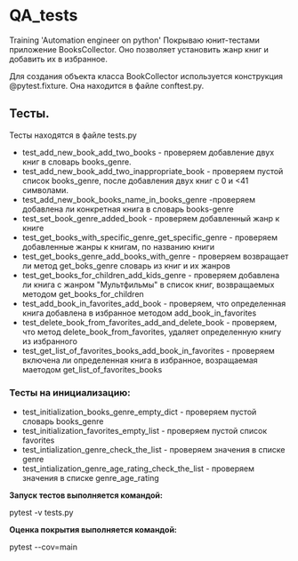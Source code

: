 # QA_tests #
Training 'Automation engineer on python'
Покрываю юнит-тестами приложение BooksCollector.
Оно позволяет установить жанр книг и добавить их в избранное.

Для создания объекта класса BookCollector используется
конструкция @pytest.fixture. Она находится в файле conftest.py.

## Тесты.
Тесты находятся в файле tests.py

* test_add_new_book_add_two_books - проверяем добавление двух книг в словарь books_genre.
* test_add_new_book_add_two_inappropriate_book - проверяем пустой список books_genre, после добавления двух книг с 0 и <41 символами.
* test_add_new_book_books_name_in_books_genre -проверяем добавлена ли конкретная книга в словарь books-genre
* test_set_book_genre_added_book - проверяем добавленный жанр к книге
* test_get_books_with_specific_genre_get_specific_genre - проверяем добавленные жанры к книгам, по названию книги
* test_get_books_genre_add_books_with_genre - проверяем возвращает ли метод get_boks_genre словарь из книг и их жанров
* test_get_books_for_children_add_kids_genre - проверяем добавлена ли книга с жанром "Мультфильмы" в список книг, возвращаемых методом get_books_for_children
* test_add_book_in_favorites_add_book - проверяем, что определенная книга добавлена в избранное методом add_book_in_favorites
* test_delete_book_from_favorites_add_and_delete_book - проверяем, что метод delete_book_from_favorites, удаляет определенную книгу из избранного
* test_get_list_of_favorites_books_add_book_in_favorites - проверяем включена ли определенная книга в избранное, возращаемая маетодом get_list_of_favorites_books

### Тесты на инициализацию: ###
* test_initialization_books_genre_empty_dict - проверяем пустой словарь books_genre
* test_initialization_favorites_empty_list - проверяем пустой список favorites
* test_intialization_genre_check_the_list - проверяем значения в списке genre
* test_intialization_genre_age_rating_check_the_list - проверяем значения в списке genre_age_rating



**Запуск тестов выполняется командой:**

pytest -v tests.py

**Оценка покрытия выполняется командой:**

pytest --cov=main




